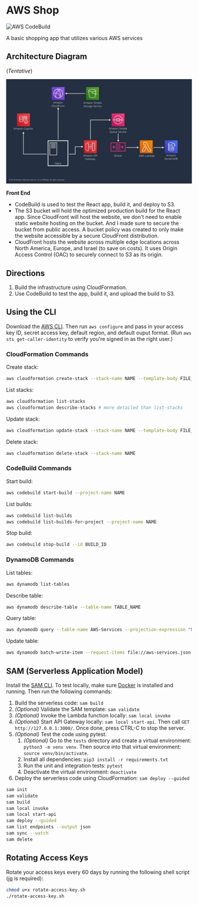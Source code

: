 # AWS Shop

![AWS CodeBuild](https://codebuild.us-east-1.amazonaws.com/badges?uuid=eyJlbmNyeXB0ZWREYXRhIjoiL2NLTUo2Y2M4Y2VCZDNUdWFMTGUyN25BTzRMby8vbTJKQ0hidUVBTlZFSXpObE9OMnlxMFAyMVViamc5Z2NvWGdLZy9UZlAxdCtvY2svbGdUT1plSU1vPSIsIml2UGFyYW1ldGVyU3BlYyI6IlNEdldyWkllMnBJWEl5c2UiLCJtYXRlcmlhbFNldFNlcmlhbCI6MX0%3D&branch=main)

A basic shopping app that utilizes various AWS services

## Architecture Diagram

(_Tentative_)

![AWS Shop architecture diagram](arch-diagram.jpg)

**Front End**

- CodeBuild is used to test the React app, build it, and deploy to S3.
- The S3 bucket will hold the optimized production build for the React app. Since CloudFront will host the website, we don't need to enable static website hosting on the bucket. And I made sure to secure the bucket from public access. A bucket policy was created to only make the website accessible by a secure CloudFront distribution.
- CloudFront hosts the website across multiple edge locations across North America, Europe, and Israel (to save on costs). It uses Origin Access Control (OAC) to securely connect to S3 as its origin.

## Directions

1. Build the infrastructure using CloudFormation.
2. Use CodeBuild to test the app, build it, and upload the build to S3.

## Using the CLI

Download the [AWS CLI](https://docs.aws.amazon.com/cli/latest/userguide/getting-started-install.html). Then run `aws configure` and pass in your access key ID, secret access key, default region, and default ouput format. (Run `aws sts get-caller-identity` to verify you're signed in as the right user.)

### CloudFormation Commands

Create stack:

```bash
aws cloudformation create-stack --stack-name NAME --template-body FILE_PATH --parameters ParameterKey=KEY,ParameterValue=VALUE
```

List stacks:

```bash
aws cloudformation list-stacks
aws cloudformation describe-stacks # more detailed than list-stacks
```

Update stack:

```bash
aws cloudformation update-stack --stack-name NAME --template-body FILE_PATH --parameters ParameterKey=KEY,ParameterValue=VALUE
```

Delete stack:

```bash
aws cloudformation delete-stack --stack-name NAME
```

### CodeBuild Commands

Start build:

```bash
aws codebuild start-build --project-name NAME
```

List builds:

```bash
aws codebuild list-builds
aws codebuild list-builds-for-project --project-name NAME
```

Stop build:

```bash
aws codebuild stop-build --id BUILD_ID
```

### DynamoDB Commands

List tables:

```bash
aws dynamodb list-tables
```

Describe table:

```bash
aws dynamodb describe-table --table-name TABLE_NAME
```

Query table:

```bash
aws dynamodb query --table-name AWS-Services --projection-expression "Name,Price" --key-condition-expression "Category = :free" --expression-attribute-values file://expression-attributes.json --return-consumed-capacity TOTAL
```

Update table:

```bash
aws dynamodb batch-write-item --request-items file://aws-services.json --return-consumed-capacity INDEXES --return-item-collection-metrics SIZE
```

## SAM (Serverless Application Model)

Install the [SAM CLI](https://docs.aws.amazon.com/serverless-application-model/latest/developerguide/install-sam-cli.html). To test locally, make sure [Docker](https://docs.docker.com/get-docker/) is installed and running. Then run the following commands:

1. Build the serverless code: `sam build`
2. _(Optional)_ Validate the SAM template: `sam validate`
3. _(Optional)_ Invoke the Lambda function locally: `sam local invoke`
4. _(Optional)_ Start API Gateway locally: `sam local start-api`. Then call `GET http://127.0.0.1:3000/`. Once done, press CTRL-C to stop the server.
5. _(Optional)_ Test the code using pytest.
   1. _(Optional)_ Go to the `tests` directory and create a virtual environment: `python3 -m venv venv`. Then source into that virtual environment: `source venv/bin/activate`.
   2. Install all dependencies: `pip3 install -r requirements.txt`
   3. Run the unit and integration tests: `pytest`
   4. Deactivate the virtual environment: `deactivate`
6. Deploy the serverless code using CloudFormation: `sam deploy --guided`

```bash
sam init
sam validate
sam build
sam local invoke
sam local start-api
sam deploy --guided
sam list endpoints --output json
sam sync --watch
sam delete
```

## Rotating Access Keys

Rotate your access keys every 60 days by running the following shell script ([jq](https://stedolan.github.io/jq/) is required):

```bash
chmod u+x rotate-access-key.sh
./rotate-access-key.sh
```
